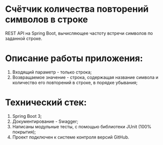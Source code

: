 # Счётчик количества повторений символов в строке
REST API на Spring Boot, вычисляющее частоту встречи символов по заданной строке.

# Описание работы приложения:
1. Входящий параметр - только строка;
2. Возвращаемое значение - строка, содержащая название символа и количество его повторений в строке, в порядке убывания;

# Технический стек:
1. Spring Boot 3;
2. Документирование - Swagger;
3. Написаны модульные тесты, с помощью библиотеки JUnit (100% покрытия);
4. Проект подключен к системе контроля версий GitHub.